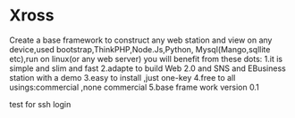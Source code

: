 Xross
=====

  Create a base framework to construct any web station and view on any device,used bootstrap,ThinkPHP,Node.Js,Python,
Mysql(Mango,sqllite etc),run on linux(or any web server)
  you will benefit from these dots:
  1.it is simple and slim and fast
  2.adapte to build Web 2.0 and SNS and EBusiness station with a demo
  3.easy to install ,just one-key
  4.free to all usings:commercial ,none commercial 
  5.base frame work version 0.1

test for ssh login